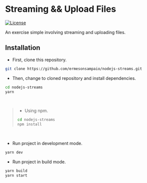 # Streaming && Upload Files

[![License](https://img.shields.io/github/license/ermesonsampaio/nodejs-streams?style=for-the-badge)](https://github.com/ermesonsampaio/nodejs-streams/blob/main/LICENSE)

An exercise simple involving streaming and uploading files.

## Installation

- First, clone this repository.

```sh
git clone https://github.com/ermesonsampaio/nodejs-streams.git
```

- Then, change to cloned repository and install dependencies.

```sh
cd nodejs-streams
yarn
```

<br/>

> - Using npm.
>
> ```sh
> cd nodejs-streams
> npm install
> ```
>
<br/>

- Run project in development mode.

```sh
yarn dev
```

- Run project in build mode.

```sh
yarn build
yarn start
```
